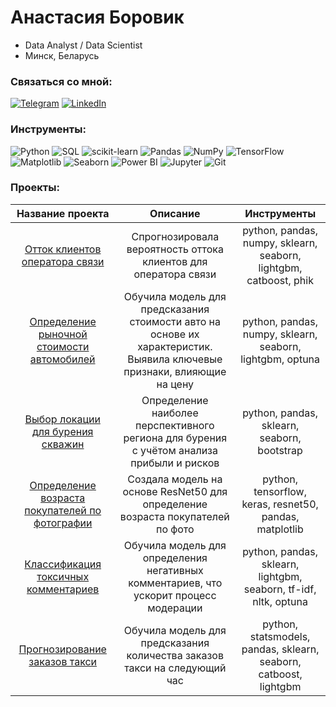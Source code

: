 # Анастасия Боровик
* Data Analyst / Data Scientist 
* Минск, Беларусь

### Связаться со мной:

[![Telegram](https://img.shields.io/badge/-Telegram-2CA5E0?style=for-the-badge&logo=telegram&logoColor=white)](https://t.me/anastasia_borovik)  [![LinkedIn](https://img.shields.io/badge/-LinkedIn-0077B5?style=for-the-badge&logo=linkedin&logoColor=white)](https://linkedin.com/in/your_username) 

### Инструменты:
![Python](https://img.shields.io/badge/-Python-3776AB?style=for-the-badge&logo=python&logoColor=white)  ![SQL](https://img.shields.io/badge/-SQL-4479A1?style=for-the-badge&logoColor=white)  ![scikit-learn](https://img.shields.io/badge/-scikit--learn-F7931E?style=for-the-badge&logo=scikit-learn&logoColor=white)  ![Pandas](https://img.shields.io/badge/-Pandas-150458?style=for-the-badge&logo=pandas&logoColor=white)  ![NumPy](https://img.shields.io/badge/-NumPy-013243?style=for-the-badge&logo=numpy&logoColor=white)  ![TensorFlow](https://img.shields.io/badge/-TensorFlow-FF6F00?style=for-the-badge&logo=tensorflow&logoColor=white)  ![Matplotlib](https://img.shields.io/badge/-Matplotlib-ffffff?style=for-the-badge&logo=matplotlib&logoColor=black)  ![Seaborn](https://img.shields.io/badge/-Seaborn-2C5BB4?style=for-the-badge&logo=seaborn&logoColor=white)  ![Power BI](https://img.shields.io/badge/-Power%20BI-F2C811?style=for-the-badge&logo=powerbi&logoColor=black)  ![Jupyter](https://img.shields.io/badge/-Jupyter-F37626?style=for-the-badge&logo=jupyter&logoColor=white)  ![Git](https://img.shields.io/badge/-Git-F05032?style=for-the-badge&logo=git&logoColor=white) 

###  Проекты:
| Название проекта | Описание | Инструменты |
| :--------: | :-------: | :-------: |
| [Отток клиентов оператора связи](https://github.com/anastasiaborovik/Yandex_Practicum_projects/tree/main/Predicting_churn_telecom) | Спрогнозировала вероятность оттока клиентов для оператора связи | python, pandas, numpy, sklearn, seaborn, lightgbm, catboost, phik |
| [Определение рыночной стоимости автомобилей](https://github.com/anastasiaborovik/Yandex_Practicum_projects/tree/main/Car_price_prediction) | Обучила модель для предсказания стоимости авто на основе их характеристик. Выявила ключевые признаки, влияющие на цену | python, pandas, numpy, sklearn, seaborn, lightgbm, optuna |
| [Выбор локации для бурения скважин](https://github.com/anastasiaborovik/Yandex_Practicum_projects/tree/main/Location_for_well) | Определение наиболее перспективного региона для бурения с учётом анализа прибыли и рисков | python, pandas, sklearn, seaborn, bootstrap |
| [Определение возраста покупателей по фотографии](https://github.com/anastasiaborovik/Yandex_Practicum_projects/tree/main/CV_Determining_buyer_age) | Создала модель на основе ResNet50 для определение возраста покупателей по фото | python, tensorflow, keras, resnet50, pandas, matplotlib |
| [Классификация токсичных комментариев](https://github.com/anastasiaborovik/Yandex_Practicum_projects/tree/main/NLP_Comment_classification) | Обучила модель для определения негативных комментариев, что ускорит процесс модерации | python, pandas, sklearn, lightgbm, seaborn, tf-idf, nltk, optuna |
| [Прогнозирование заказов такси](https://github.com/anastasiaborovik/Yandex_Practicum_projects/tree/main/Time_series_Taxi_prediction) | Обучила модель для предсказания количества заказов такси на следующий час | python, statsmodels, pandas, sklearn, seaborn, catboost, lightgbm |
